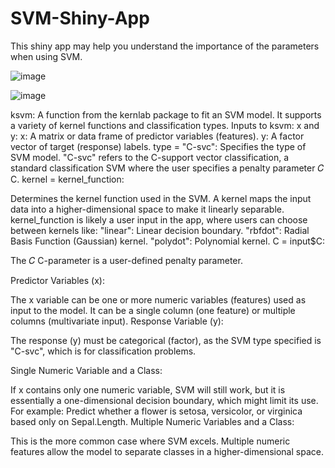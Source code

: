 # SVM-Shiny-App
This shiny app may help you understand the importance of the parameters when using SVM. 

![image](https://github.com/user-attachments/assets/8c478120-18c7-4891-9cb7-2537e50097a4)

![image](https://github.com/user-attachments/assets/ef599183-f9df-4e9a-8c2a-e26d6e90be7d)

ksvm:  A function from the kernlab package to fit an SVM model. It supports a variety of kernel functions and classification types.
Inputs to ksvm:
x and y:
x: A matrix or data frame of predictor variables (features).
y: A factor vector of target (response) labels.
type = "C-svc":
Specifies the type of SVM model. "C-svc" refers to the C-support vector classification, a standard classification SVM where the user specifies a penalty parameter 
𝐶
C.
kernel = kernel_function:

Determines the kernel function used in the SVM.
A kernel maps the input data into a higher-dimensional space to make it linearly separable.
kernel_function is likely a user input in the app, where users can choose between kernels like:
"linear": Linear decision boundary.
"rbfdot": Radial Basis Function (Gaussian) kernel.
"polydot": Polynomial kernel.
C = input$C:

The 
𝐶
C-parameter is a user-defined penalty parameter.

Predictor Variables (x):

The x variable can be one or more numeric variables (features) used as input to the model.
It can be a single column (one feature) or multiple columns (multivariate input).
Response Variable (y):

The response (y) must be categorical (factor), as the SVM type specified is "C-svc", which is for classification problems.

Single Numeric Variable and a Class:

If x contains only one numeric variable, SVM will still work, but it is essentially a one-dimensional decision boundary, which might limit its use.
For example:
Predict whether a flower is setosa, versicolor, or virginica based only on Sepal.Length.
Multiple Numeric Variables and a Class:

This is the more common case where SVM excels.
Multiple numeric features allow the model to separate classes in a higher-dimensional space.

